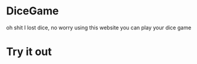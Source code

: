 # DiceGame
oh shit I lost dice, no worry using this website you can play your dice game

# Try it out 

